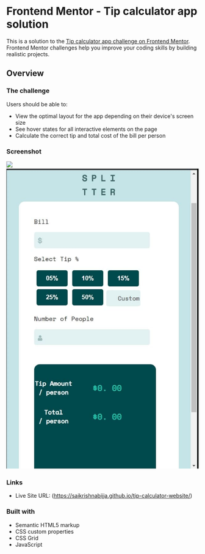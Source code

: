 # Frontend Mentor - Tip calculator app solution

This is a solution to the [Tip calculator app challenge on Frontend Mentor](https://www.frontendmentor.io/challenges/tip-calculator-app-ugJNGbJUX). Frontend Mentor challenges help you improve your coding skills by building realistic projects.



## Overview

### The challenge

Users should be able to:

- View the optimal layout for the app depending on their device's screen size
- See hover states for all interactive elements on the page
- Calculate the correct tip and total cost of the bill per person

### Screenshot

![](images/Screenshot1.jpg)
![](images/Screenshot2.jpg)





### Links

- Live Site URL: (https://saikrishnabijja.github.io/tip-calculator-website/)



### Built with

- Semantic HTML5 markup
- CSS custom properties
- CSS Grid
- JavaScript


